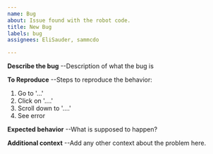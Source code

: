 ```yaml
---
name: Bug
about: Issue found with the robot code.
title: New Bug
labels: bug
assignees: EliSauder, sammcdo

---
```


**Describe the bug**
--Description of what the bug is

**To Reproduce**
--Steps to reproduce the behavior:
1. Go to '...'
2. Click on '....'
3. Scroll down to '....'
4. See error

**Expected behavior**
--What is supposed to happen?

**Additional context**
--Add any other context about the problem here.
